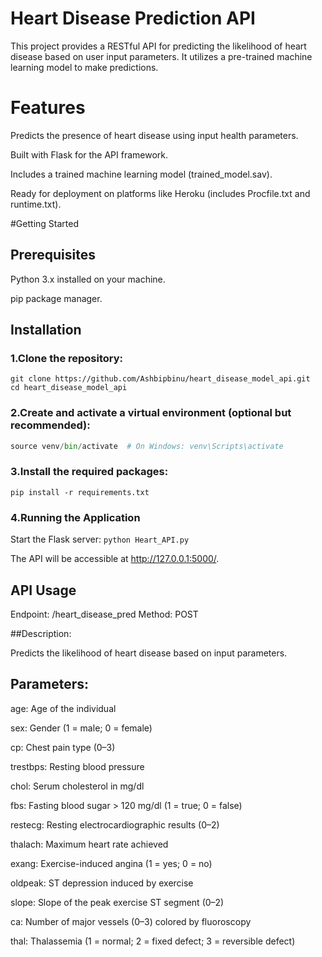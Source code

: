 # Heart Disease Prediction API


This project provides a RESTful API for predicting the likelihood of heart disease based on user input parameters. It utilizes a pre-trained machine learning model to make predictions.

# Features

Predicts the presence of heart disease using input health parameters.

Built with Flask for the API framework.

Includes a trained machine learning model (trained_model.sav).

Ready for deployment on platforms like Heroku (includes Procfile.txt and runtime.txt).

#Getting Started
## Prerequisites
Python 3.x installed on your machine.

pip package manager.

## Installation
### 1.Clone the repository:

```
git clone https://github.com/Ashbipbinu/heart_disease_model_api.git 
cd heart_disease_model_api

```
### 2.Create and activate a virtual environment (optional but recommended):

```python -m venv venv
source venv/bin/activate  # On Windows: venv\Scripts\activate
```

### 3.Install the required packages:

```pip install -r requirements.txt```

### 4.Running the Application
Start the Flask server:
```python Heart_API.py```

The API will be accessible at http://127.0.0.1:5000/.

## API Usage
Endpoint: /heart_disease_pred
Method: POST

##Description: 

Predicts the likelihood of heart disease based on input parameters.

## Parameters:

age: Age of the individual

sex: Gender (1 = male; 0 = female)

cp: Chest pain type (0–3)

trestbps: Resting blood pressure

chol: Serum cholesterol in mg/dl

fbs: Fasting blood sugar > 120 mg/dl (1 = true; 0 = false)

restecg: Resting electrocardiographic results (0–2)

thalach: Maximum heart rate achieved

exang: Exercise-induced angina (1 = yes; 0 = no)

oldpeak: ST depression induced by exercise

slope: Slope of the peak exercise ST segment (0–2)

ca: Number of major vessels (0–3) colored by fluoroscopy

thal: Thalassemia (1 = normal; 2 = fixed defect; 3 = reversible defect)
